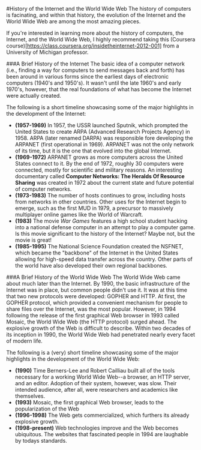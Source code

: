 #History of the Internet and the World Wide Web
The history of computers is facinating, and within that history, the evolution of the Internet and the World Wide Web are among the most amazing pieces.

If you're interested in learning more about the history of computers, the Internet, and the World Wide Web, I highly recommend taking this (Coursera course)[https://class.coursera.org/insidetheinternet-2012-001] from a University of Michigan professor.

###A Brief History of the Internet
The basic idea of a computer network (i.e., finding a way for computers to send messages back and forth) has been around in various forms since the earliest days of electronic computers (1940's and 1950's). It wasn't until the late 1960's and early 1970's, however, that the real foundations of what has become the Internet were actually created.

The following is a short timeline showcasing some of the major highlights in the development of the Internet:
* **(1957-1969)** In 1957, the USSR launched Sputnik, which prompted the United States to create ARPA (Advanced Research Projects Agency) in 1958. ARPA (later renamed DARPA) was responsible fore developing the ARPANET (first operational in 1969). ARPANET was not the only network of its time, but it is the one that evolved into the global Internet.
* **(1969-1972)** ARPANET grows as more computers across the United States connect to it. By the end of 1972, roughly 30 computers were connected, mostly for scientific and military reasons. An interesting documentary called **Computer Networks: The Heralds Of Resource Sharing** was created in 1972 about the current state and future potential of computer networks.
* **(1973-1983)** The number of hosts continues to grow, including hosts from networks in other countries. Other uses for the Internet begin to emerge, such as the first MUD in 1979, a precursor to massively multiplayer online games like the World of Warcraft.
* **(1983)** The movie *War Games* features a high school student hacking into a national defense computer in an attempt to play a computer game. Is this movie significant to the history of the Internet? Maybe not, but the movie is great!
* **(1985-1995)** The National Science Foundation created the NSFNET, which became the "backbone" of the Internet in the United States allowing for high-speed data transfer across the country. Other parts of the world have also developed their own regional backbones.

###A Brief History of the World Wide Web
The World Wide Web came about much later than the Internet. By 1990, the basic infrastructure of the Internet was in place, but common people didn't use it. It was at this time that two new protocols were developed: GOPHER and HTTP. At first, the GOPHER protocol, which provided a convenient mechanism for people to share files over the Internet, was the most popular. However, in 1994 following the release of the first graphical Web browser in 1993 called Mosaic, the World Wide Web (the HTTP protocol) surged ahead. The explosive growth of the Web is difficult to describe. Within two decades of its inception in 1990, the World Wide Web had penetrated nearly every facet of modern life.

The following is a (very) short timeline showcasing some of the major highlights in the development of the World Wide Web:
* **(1990)** Time Berners-Lee and Robert Cailliau built all of the tools necessary for a working World Wide Web--a browser, an HTTP server, and an editor. Adoption of their system, however, was slow. Their intended audience, after all, were researchers and academics like themselves.
* **(1993)** Mosaic, the first graphical Web browser, leads to the popularization of the Web
* **(1996-1998)** The Web gets commercialized, which furthers its already explosive growth.
* **(1998-present)** Web technologies improve and the Web becomes ubiquitous. The websites that fascinated people in 1994 are laughable by todays standards.
